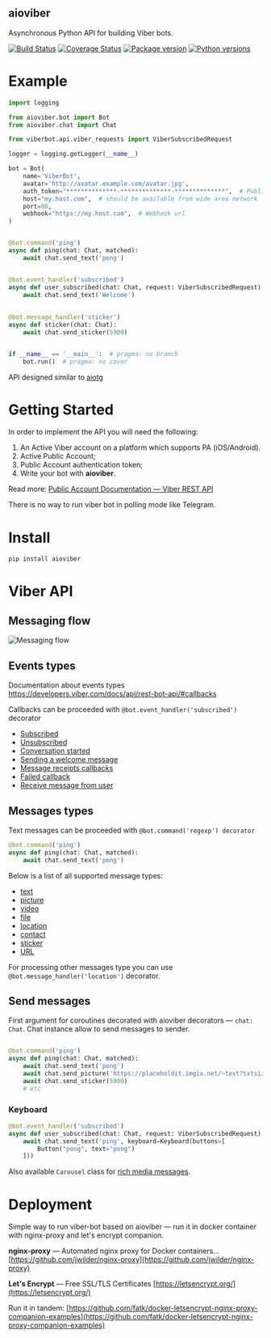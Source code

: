 aioviber
--------

Asynchronous Python API for building Viber bots.

[![Build Status](https://api.travis-ci.org/nonamenix/aioviber.svg)](https://travis-ci.org/nonamenix/aioviber)
[![Coverage Status](https://coveralls.io/repos/github/nonamenix/aioviber/badge.svg)](https://coveralls.io/github/nonamenix/aioviber)
[![Package version](https://badge.fury.io/py/aioviber.svg)](https://pypi.python.org/pypi/aioviber)
[![Python versions](https://img.shields.io/badge/python-3.5%2C%203.6-blue.svg)](https://www.python.org/doc/versions/)


# Example

```python
import logging 

from aioviber.bot import Bot
from aioviber.chat import Chat

from viberbot.api.viber_requests import ViberSubscribedRequest

logger = logging.getLogger(__name__)

bot = Bot(
    name='ViberBot',
    avatar='http://avatar.example.com/avatar.jpg',
    auth_token="**************-**************-**************",  # Public account auth token
    host="my.host.com",  # should be available from wide area network
    port=80,
    webhook="https://my.host.com",  # Webhook url
)


@bot.command('ping')
async def ping(chat: Chat, matched):
    await chat.send_text('pong')


@bot.event_handler('subscribed')
async def user_subscribed(chat: Chat, request: ViberSubscribedRequest):
    await chat.send_text('Welcome')    
    
    
@bot.message_handler('sticker')
async def sticker(chat: Chat):
    await chat.send_sticker(5900)


if __name__ == '__main__':  # pragma: no branch
    bot.run()  # pragma: no cover

```

API designed similar to [aiotg](https://github.com/szastupov/aiotg)


# Getting Started

In order to implement the API you will need the following:
1. An Active Viber account on a platform which supports PA (iOS/Android).
2. Active Public Account;
3. Public Account authentication token;
4. Write your bot with **aioviber**.

Read more: [Public Account Documentation — Viber REST API](https://developers.viber.com/docs/api/rest-bot-api/#getting-started)

There is no way to run viber bot in polling mode like Telegram.

# Install

```
pip install aioviber
```

# Viber API

## Messaging flow

![Messaging flow](https://developers.viber.com/docs/img/send_and_receive_message_flow.png)

## Events types

Documentation about events types https://developers.viber.com/docs/api/rest-bot-api/#callbacks

Callbacks can be proceeded with `@bot.event_handler('subscribed')` decorator

* [Subscribed](https://developers.viber.com/docs/api/rest-bot-api/#subscribed)
* [Unsubscribed](https://developers.viber.com/docs/api/rest-bot-api/#unsubscribed)
* [Conversation started](https://developers.viber.com/docs/api/rest-bot-api/#conversation-started)
* [Sending a welcome message](https://developers.viber.com/docs/api/rest-bot-api/#welcome-message-flow)
* [Message receipts callbacks](https://developers.viber.com/docs/api/rest-bot-api/#message-receipts-callbacks)
* [Failed callback](https://developers.viber.com/docs/api/rest-bot-api/#failed-callback)
* [Receive message from user](https://developers.viber.com/docs/api/rest-bot-api/#receive-message-from-user)

## Messages types

Text messages can be proceeded with `@bot.command('regexp') decorator`

```python
@bot.command('ping')
async def ping(chat: Chat, matched):
    await chat.send_text('pong')
```

Below is a list of all supported message types:

* [text](https://developers.viber.com/docs/api/rest-bot-api/#text-message)
* [picture](https://developers.viber.com/docs/api/rest-bot-api/#picture-message)
* [video](https://developers.viber.com/docs/api/rest-bot-api/#video-message)
* [file](https://developers.viber.com/docs/api/rest-bot-api/#file-message)
* [location](https://developers.viber.com/docs/api/rest-bot-api/#location-message)
* [contact](https://developers.viber.com/docs/api/rest-bot-api/#contact-message)
* [sticker](https://developers.viber.com/docs/api/rest-bot-api/#sticker-message)
* [URL](https://developers.viber.com/docs/api/rest-bot-api/#resource-url-2)

For processing other messages type you can use `@bot.message_handler('location')` decorator.
 
## Send messages

First argument for coroutines decorated with aioviber decorators — `chat: Chat`. Chat instance allow to send messages 
to sender.

```python

@bot.command('ping')
async def ping(chat: Chat, matched):
    await chat.send_text('pong')
    await chat.send_picture('https://placeholdit.imgix.net/~text?txtsize=33&txt=350%C3%97150&w=350&h=150')
    await chat.send_sticker(5900)
    # etc
```

### Keyboard

```python
@bot.event_handler('subscribed')
async def user_subscribed(chat: Chat, request: ViberSubscribedRequest):
    await chat.send_text('ping', keyboard=Keyboard(buttons=[
        Button("pong", text="pong")
    ]))
```

Also available `Carousel` class for [rich media messages](https://developers.viber.com/docs/api/rest-bot-api/#carousel-content-message).

# Deployment 

Simple way to run viber-bot based on aioviber — run it in docker container with nginx-proxy and let's encrypt companion.
  
**nginx-proxy** — Automated nginx proxy for Docker containers... [https://github.com/jwilder/nginx-proxy](https://github.com/jwilder/nginx-proxy)

**Let's Encrypt** — Free SSL/TLS Certificates [https://letsencrypt.org/](https://letsencrypt.org/)

Run it in tandem: [https://github.com/fatk/docker-letsencrypt-nginx-proxy-companion-examples](https://github.com/fatk/docker-letsencrypt-nginx-proxy-companion-examples)